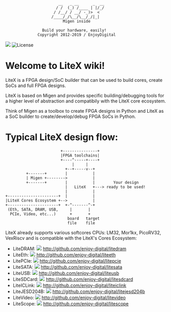 ```
                       __   _ __      _  __
                      / /  (_) /____ | |/_/
                     / /__/ / __/ -_)>  <
                    /____/_/\__/\__/_/|_|
                         Migen inside

                Build your hardware, easily!
              Copyright 2012-2019 / EnjoyDigital
```
[![](https://travis-ci.com/enjoy-digital/litex.svg?branch=master)](https://travis-ci.com/enjoy-digital/litex)
![License](https://img.shields.io/badge/License-BSD%202--Clause-orange.svg)
# Welcome to LiteX wiki!
LiteX is a FPGA design/SoC builder that can be used to build cores, create
SoCs and full FPGA designs.

LiteX is based on Migen and provides specific building/debugging tools for
a higher level of abstraction and compatibily with the LiteX core ecosystem.

Think of Migen as a toolbox to create FPGA designs in Python and LiteX as a
SoC builder to create/develop/debug FPGA SoCs in Python.

# Typical LiteX design flow:
```
                        +---------------+
                        |FPGA toolchains|
                        +----^-----+----+
                             |     |
                          +--+-----v--+
         +-------+        |           |
         | Migen +-------->           |
         +-------+        |           |        Your design
                          |   LiteX   +---> ready to be used!
                          |           |
+----------------------+  |           |
|LiteX Cores Ecosystem +-->           |
+----------------------+  +-^-------^-+
 (Eth, SATA, DRAM, USB,     |       |
  PCIe, Video, etc...)      +       +
                           board   target
                           file    file
```
LiteX already supports various softcores CPUs: LM32, Mor1kx, PicoRV32, VexRiscv
and is compatible with the LiteX's Cores Ecosystem:

- LiteDRAM: [![](https://travis-ci.org/enjoy-digital/litedram.svg?branch=master)](https://travis-ci.com/enjoy-digital/litedram) http://github.com/enjoy-digital/litedram
- LiteEth: ![](https://travis-ci.com/enjoy-digital/liteth.svg?branch=master) http://github.com/enjoy-digital/liteeth
- LitePCIe: ![](https://travis-ci.com/enjoy-digital/litepcie.svg?branch=master) http://github.com/enjoy-digital/litepcie
- LiteSATA: ![](https://travis-ci.com/enjoy-digital/litesata.svg?branch=master) http://github.com/enjoy-digital/litesata
- LiteUSB: ![](https://travis-ci.com/enjoy-digital/liteusb.svg?branch=master) http://github.com/enjoy-digital/liteusb
- LiteSDCard: ![](https://travis-ci.com/enjoy-digital/litesdcard.svg?branch=master) http://github.com/enjoy-digital/litesdcard
- LiteICLink: [![](https://travis-ci.com/enjoy-digital/liteiclink.svg?branch=master)](https://travis-ci.com/enjoy-digital/liteiclink) http://github.com/enjoy-digital/liteiclink
- LiteJESD204B: [![](https://travis-ci.com/enjoy-digital/litejesd204b.svg?branch=master)](https://travis-ci.com/enjoy-digital/litejesd204b) http://github.com/enjoy-digital/litejesd204b
- LiteVideo: ![](https://travis-ci.com/enjoy-digital/litevideo.svg?branch=master) http://github.com/enjoy-digital/litevideo
- LiteScope: ![](https://travis-ci.com/enjoy-digital/litescope.svg?branch=master) http://github.com/enjoy-digital/litescope